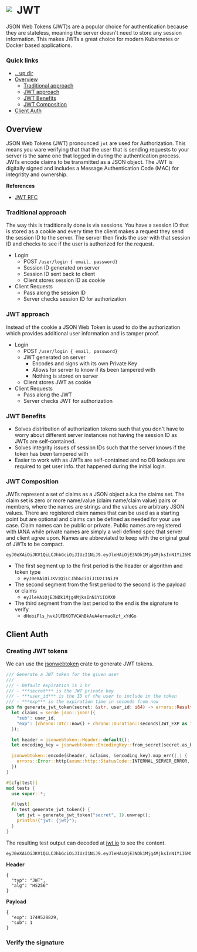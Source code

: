 # JWT <img style="margin: 6px 13px 0px 0px" align="left" src="../../data/images/logo_36x36.png" />

JSON Web Tokens (JWT)s are a popular choice for authentication because they are stateless, meaning 
the server doesn't need to store any session information. This makes JWTs a great choice for modern 
Kubernetes or Docker based applications.

### Quick links
* [.. up dir](..)
* [Overview](#overview)
  * [Traditional approach](#traditional-approach)
  * [JWT approach](#jwt-approach)
  * [JWT Benefits](#jwt-benefits)
  * [JWT Composition](#jwt-composition)
* [Client Auth](#client-auth)

## Overview
JSON Web Tokens (JWT) pronounced `jot` are used for Authorization. This means you ware verifying that 
that the user that is sending requests to your server is the same one that logged in during the 
authentication process. JWTs encode claims to be transmitted as a JSON object. The JWT is digitally 
signed and includes a Message Authentication Code (MAC) for integritity and ownership.

**References**
* [JWT RFC](https://www.rfc-editor.org/rfc/rfc7519#section-1)

### Traditional approach
The way this is traditionally done is via sessions. You have a session ID that is stored as a cookie 
and every time the client makes a request they send the session ID to the server. The server then 
finds the user with that session ID and checks to see if the user is authorized for the request.

* Login
  * POST `/user/login { email, password}`
  * Session ID generated on server
  * Session ID sent back to client
  * Client stores session ID as cookie
* Client Requests
  * Pass along the session ID
  * Server checks session ID for authorization

### JWT approach
Instead of the cookie a JSON Web Token is used to do the authorization which provides additional 
user information and is tamper proof.

* Login
  * POST `/user/login { email, password}`
  * JWT generated on server
    * Encodes and signs with its own Private Key
    * Allows for server to know if its been tampered with
    * Nothing is stored on server
  * Client stores JWT as cookie
* Client Requests
  * Pass along the JWT
  * Server checks JWT for authorization

### JWT Benefits
* Solves distribution of authorization tokens such that you don't have to worry about different 
  server instances not having the session ID as JWTs are self-contained.
* Solves integrity issues of session IDs such that the server knows if the token has been tampered 
  with
* Easier to work with as JWTs are self-contained and no DB lookups are required to get user info. 
  that happened during the initial login.

### JWT Composition
JWTs represent a set of claims as a JSON object a.k.a the claims set. The claim set is zero or more 
name/value (claim name/claim value) pairs or members, where the names are strings and the values are 
arbitrary JSON values. There are registered claim names that can be used as a starting point but are 
optional and claims can be defined as needed for your use case. Claim names can be public or private. 
Public names are registered with IANA while private names are simply a well defined spec that server 
and client agree upon. Names are abbreviated to keep with the original goal of JWTs to be compact.

```
eyJ0eXAiOiJKV1QiLCJhbGciOiJIUzI1NiJ9.eyJleHAiOjE3NDk1Mjg4MjksInN1YiI6MX0.dHobiFls_hvkJlFDKOTVCAhBkAuA4ermaoXzf_xYdGo
```

* The first segment up to the first period is the header or algorithm and token type
  * `eyJ0eXAiOiJKV1QiLCJhbGciOiJIUzI1NiJ9`
* The second segment from the first period to the second is the payload or claims
  * `eyJleHAiOjE3NDk1Mjg4MjksInN1YiI6MX0`
* The third segment from the last period to the end is the signature to verify
  * `dHobiFls_hvkJlFDKOTVCAhBkAuA4ermaoXzf_xYdGo`

## Client Auth

### Creating JWT tokens
We can use the [jsonwebtoken](https://crates.io/crates/jsonwebtoken) crate to generate JWT tokens.

```rust
/// Generate a JWT token for the given user
/// 
/// - Default expiration is 1 hr
/// - ***secret*** is the JWT private key
/// - ***user_id*** is the ID of the user to include in the token
/// - ***exp*** is the expiration time in seconds from now
pub fn generate_jwt_token(secret: &str, user_id: i64) -> errors::Result<String> {
  let claims = serde_json::json!({
    "sub": user_id,
    "exp": (chrono::Utc::now() + chrono::Duration::seconds(JWT_EXP as i64)).timestamp() as usize,
  });

  let header = jsonwebtoken::Header::default();
  let encoding_key = jsonwebtoken::EncodingKey::from_secret(secret.as_bytes());

  jsonwebtoken::encode(&header, &claims, &encoding_key).map_err(|_| {
    errors::Error::http(axum::http::StatusCode::INTERNAL_SERVER_ERROR, "Failed to generate JWT token")
  })
}

#[cfg(test)]
mod tests {
  use super::*;

  #[test]
  fn test_generate_jwt_token() {
    let jwt = generate_jwt_token("secret", 1).unwrap();
    println!("jwt: {jwt}");
  }
} 
```

The resulting test output can decoded at [jwt.io](https://jwt.io/) to see the content.
```
eyJ0eXAiOiJKV1QiLCJhbGciOiJIUzI1NiJ9.eyJleHAiOjE3NDk1Mjg4MjksInN1YiI6MX0.dHobiFls_hvkJlFDKOTVCAhBkAuA4ermaoXzf_xYdGo
```

**Header**
```
{
  "typ": "JWT",
  "alg": "HS256"
}
```

**Payload**
```
{
  "exp": 1749528829,
  "sub": 1
}
```

### Verify the signature

